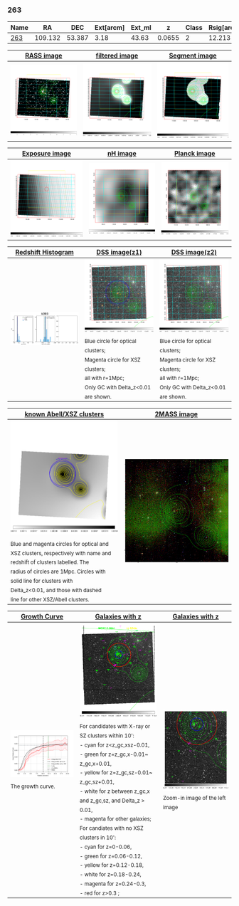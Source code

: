<div STYLE="page-break-after: always;"></div>

### 263

|Name          |RA          |DEC      | Ext[arcm] | Ext_ml | z    | Class| Rsig[arcmin] | CRsig[c/s] | CR500[c/s] | R500[Mpc] |L500[erg/s]|F500[erg/s/cm^2]| M500[Msun]|Tx[keV]|beta|GC(XSZ,Delta_z<0.01)| GC(OPT,Delta_z<0.01)|GC|alias|
|--------------|------------|------------|---|---|-----------|--------|------|------|----|----|----|----|----|----|----|----|----|----|---|
|[263](script/263.md)     | 109.132       | 53.387       | 3.18    | 43.63   | 0.0655 | 2   | 12.213 |0.189 |0.184 |0.761 |3.224e+43 |3.109e-12 |1.335e+14 |2.611 |0.775 |MCXC, |Wen, |MCXC, |k393|

|[RASS image](../image/263/263_img.pdf)|[filtered image](../image/263/263_fil.pdf)|[Segment image](../image/263/263_seg.pdf)|
|-------------------|--------------------|-------------------|
| <img src="../image/263/263_img.png" width="300">  | <img src="../image/263/263_fil.png" width="300">   | <img src="../image/263/263_seg.png" width="300">  |

|[Exposure image](../image/263/263_mex.pdf)| [nH image](../image/263/263_nh.pdf)| [Planck image](../image/263/263_p.pdf)|
|-------------------|--------------------|-------------------|
|<img src="../image/263/263_mex.png" width="300">   | <img src="../image/263/263_nh.png" width="300">    | <img src="../image/263/263_p.png" width="300"> |

|[Redshift Histogram](../image/263/263_zg.pdf) | [DSS image(z1)](../image/263/263_dss_z1.pdf)      |  [DSS image(z2)](../image/263/263_dss_z2.pdf)    |
|-------------------|--------------------|-------------------|
|<img src="../image/263/263_zg.png" width="300"> |<img src="../image/263/263_dss_z1.png" width="300"> <sub><br>Blue circle for optical clusters; <br>Magenta circle for XSZ clusters; <br>all with r=1Mpc; <br>Only GC with Delta_z<0.01 are shown. </sub>| <img src="../image/263/263_dss_z2.png" width="300"><sub><br>Blue circle for optical clusters; <br>Magenta circle for XSZ clusters; <br>all with r=1Mpc; <br>Only GC with Delta_z<0.01 are shown. </sub> |

|[known Abell/XSZ clusters](../image/263/263_m.pdf) | [2MASS image](../image/263/263_2mass.pdf)      |
|-------------------|-------------------|
|<img src=../image/263/263_m.png width="300"> <sub><br>Blue and magenta circles for optical and <br>XSZ clusters, respectively with name and <br>redshift of clusters labelled. The <br>radius of circles are 1Mpc. Circles with <br>solid line for clusters with <br>Delta_z<0.01, and those with dashed <br>line for other XSZ/Abell clusters.        </sub>|<img src="../image/263/263_2mass.png" width="300">  |

|[Growth Curve](../image/263/263_gca_all.png) |[Galaxies with z](../image/263/263_opt_ned.pdf) |[Galaxies with z](../image/263/263_opt_ned_zoom.pdf) |
|-------------------|-------------------|-------------------|
| <img src="../image/263/263_gca_all.png" width="300"> <sub><br>The growth curve.</sub>| <img src=../image/263/263_opt_ned.png width="300"> <br><sub> For candidates with X-ray or SZ clusters within 10': <br> - cyan for z<z_gc,xsz-0.01, <br> - green for z=z_gc,x-0.01~ z_gc,x+0.01, <br> - yellow for z=z_gc,sz-0.01~ z_gc,sz+0.01, <br> - white for z between z_gc,x and z_gc,sz, and Delta_z > 0.01, <br> - magenta for other galaxies; <br>For candiates with no XSZ clusters in 10': <br> - cyan for z=0-0.06, <br> - green for z=0.06-0.12, <br> - yellow for z=0.12-0.18, <br> - white for z=0.18-0.24, <br> - magenta for z=0.24-0.3, <br> - red for z>0.3 ;  </sub>|<img src=../image/263/263_opt_ned_zoom.png width="300">  <br><sub> Zoom-in image of the left image</sub>|




